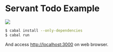 Servant Todo Example
====================

![](http://i.gyazo.com/94b8566d052eaeb5e17827ae2bc1dda9.png)

```bash
$ cabal install --only-dependencies
$ cabal run
```

And access <http://localhost:3000> on web browser.
